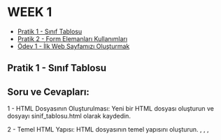 # WEEK 1

- [Pratik 1 - Sınıf Tablosu](#pratik-1---sınıf-tablosu)
- [Pratik 2 - Form Elemanları Kullanımları](#pratik-2---form-elemanları-kullanımları)
- [Ödev 1 - İlk Web Sayfamızı Oluşturmak](#ödev-1---i̇lk-web-sayfamızı-oluşturmak)

## Pratik 1 - Sınıf Tablosu

## Soru ve Cevapları:

1 - HTML Dosyasının Oluşturulması: Yeni bir HTML dosyası oluşturun ve dosyayı sinif_tablosu.html olarak kaydedin.

2 - Temel HTML Yapısı: HTML dosyasının temel yapısını oluşturun. <html>, <head>, <body>, <title> ve <style> etiketlerini doğru bir şekilde kullanın.

```HTML
  <!DOCTYPE html>
<html lang="en">
<head>
    <meta charset="UTF-8">
    <meta name="viewport" content="width=device-width, initial-scale=1.0">
    <title>Sinif Tablosu</title>  <!-- Sayfa basligi burada degistirilmistir -->
</head>
<body>

</body>
</html>
```

3 - Sayfa Başlığı: Sayfanın başlığı olarak "Sınıf Tablosu" ifadesini kullanın ve h1 etiketi ile sayfa başlığını belirleyin.

4 - Tablonun Oluşturulması: <table> etiketi ile bir tablo oluşturun. Tabloya başlık (header) satırı ekleyin ve dört sütun başlığı tanımlayın: "Öğrenci Numarası", "Adı", "Soyadı" ve "Notu".

```HTML
<table style="width: 100%">
      <thead style="background-color: aqua">
        <th style="border: 1px solid black; padding: 15px">Ogrenci Numarasi</th>
        <th style="border: 1px solid black; padding: 15px">Adi</th>
        <th style="border: 1px solid black; padding: 15px">Soyadi</th>
        <th style="border: 1px solid black; padding: 15px">Notu</th>
        <th style="border: 1px solid black; padding: 15px">Dogum gunu</th>
      </thead>
```

5 - Öğrenci Bilgileri: Tabloya en az 5 öğrenci ekleyin. Her öğrenci için "Öğrenci Numarası", "Adı", "Soyadı" ve "Notu" bilgilerini doldurun.

```HTML
        <tr>
          <td style="border: 1px solid black; padding: 15px">101</td>
          <td style="border: 1px solid black; padding: 15px">Aysel</td>
          <td style="border: 1px solid black; padding: 15px">Bilmez</td>
          <td style="border: 1px solid black; padding: 15px">90</td>
          <td style="border: 1px solid black; padding: 15px">1998</td>
        </tr>
```

6 - Tablo Stilinin Belirlenmesi: Tabloya bazı temel stiller uygulayın:

     * Tablonun genişliğini yüzde 100 yapın.
      ```HTML
      <table style="width: 100%">
      ```
     * Hücrelerin (th, td) kenarlıklarını belirleyin ve padding (iç boşluk) ekleyin.
      ```HTML
      <td style="border: 1px solid black; padding: 15px">101</td>
      ```
     * Tablo başlık satırının (th) arka plan rengini belirleyin.
      ```HTML
      <thead style="background-color: aqua">
      ```

7 - Yeni Öğrenciler Ekleme: Tabloya en az 3 öğrenci daha ekleyin. Yeni öğrencilerin "Öğrenci Numarası", "Adı", "Soyadı" ve "Notu" bilgilerini doldurun.

8 - Yeni Sütun Ekleme: Tabloya yeni bir sütun ekleyerek öğrencilerin "Doğum Tarihi" bilgilerini ekleyin. Hem başlık satırına hem de her öğrenci için doğum tarihi bilgisi ekleyin.

## Pratik 2 - Form Elemanları Kullanımları

## Soru ve Cevapları:

1. Kullanıcının adını ve soyadını girebileceği iki metin kutusu.

```HTML
        <div>
          <label for="name">İsim:</label>
          <input type="text" id="name" />
        </div>
        <br />
        <div>
          <label for="surname">Soyisim:</label>
          <input type="text" id="surname" />
        </div>
```

2. Kullanıcının e-posta adresini girebileceği bir e-posta giriş alanı.

```HTML
        <div>
          <label for="email">Email:</label>
          <input type="email" id="email" />
        </div>
```

3. Kullanıcının parolasını girebileceği bir parola giriş alanı.

```HTML
        <div>
          <label for="password">Şifre</label>
          <input type="password" id="password" />
        </div>
```

4. Kullanıcının cinsiyetini seçebileceği iki radyo düğmesi (Erkek ve Kadın).

```HTML
        <div>
          <label for="gender">Cinsiyet</label>
          <input type="radio" id="female" /> Kadın
          <input type="radio" id="male" /> Erkek
        </div>
```

5. Kullanıcının bir dizi seçenek arasından favori meyvesini seçebileceği bir açılır liste (örneğin, Elma, Muz, Çilek).

```HTML
        <div>
          <label for="fruit">En sevdiğin meyve:</label>
          <select id="fruit">
            <option value="select">Seçiniz...</option>
            <option value="Apple">Elma</option>
            <option value="Banana">Muz</option>
            <option value="Pineapple">Ananas</option>
          </select>
        </div>
```

6. Kullanıcının bir mesaj yazabileceği bir metin alanı.

```HTML
        <div>
          <label for="message">Mesajınız:</label>
          <textarea id="message" rows="5" cols="30"></textarea>
        </div>
```

7. Tüm bilgileri göndermek için bir "Gönder" düğmesi.

```HTML
        <div>
          <button type="submit">Gönder</button>
          <button type="reset">Temizle</button>
        </div>
```

## Ödev 1 - İlk Web Sayfamızı Oluşturmak

## Soru ve Cevapları:

1. Genel Yapı:

Sayfanızın temel yapısını oluşturmak için HTML5 doküman yapısını kullanın.
head etiketinin içinde sayfanızın başlığı ve karakter seti  olmalıdır.

```HTML
<!DOCTYPE html>
<html lang="en">
  <head>
    <meta charset="UTF-8" />
    <meta name="viewport" content="width=device-width, initial-scale=1.0" />
    <title>Özgecmişim</title>
  </head>
```

2. Sayfanızın en üstünde bir ana başlık  bulunmalıdır. Bu başlık adınızı içermelidir.

```HTML
    <h1 style="text-align: center; color: blueviolet">Aysel Bilmez</h1>
```

Alt başlıklar  kullanarak CV’nizin bölümlerini  düzenleyin.

```HTML
<h2 style="color: navy">Summary</h2>
```

Her bölümde en az bir paragraf olmalıdır. 

```HTML
<p style="text-align: justify">
        Former R&D Food Engineer transitioning into software development,
        leveraging strong analytical skills and experience in customer-focused
        projects and teamwork. Skilled in .NET Frameworks, ASP.NET, .NET API,
        and SQL, with hands-on experience designing user-centered web
        applications. Continuously learning and adapting by utilizing diverse
        resources, with a strong belief in the importance of growth and staying
        agile in a fast-changing field. Fluent in English and Turkish, ready to
        contribute to impactful software projects with a detail-oriented and
        innovative approach.
</p>
```

3. En az bir sıralı liste ve bir sırasız liste  kullanın.

```HTML
<ol>
        <li>Turkish (Native)</li>
        <li>English (Fluent)</li>
      </ol>
```

```HTML
<ul>
        <li>Gaining proficiency in Full-Stack Technologies.</li>
        <li>
          Building and optimizing full-stack web applications with a
          user-centric approach.
        </li>
        <li>
          Applying problem-solving skills to debug and enhance web application
          performance.
        </li>
      </ul>
```

4. Sayfanızda en az bir tane resim  kullanın. 

```HTML
 <img
        src="https://store.patika.dev/userFiles/aysbi/userfiles/profilepicture-zEe73P6i"
        alt="Aysel Bilmez"
        width="300"
      />
```

En az iki farklı sayfaya veya web sitesine bağlantı ekleyin.

```HTML
<p style="text-align: center">
        <a
          href="mailto:aybilmez@gmail.com"
          style="color: black; text-decoration: none"
          >Email</a
        >
        |
        <a href="tel:+905397844110" style="color: black; text-decoration: none"
          >Telefon Numarası</a
        >
        |
        <a
          href="https://www.linkedin.com/in/ayselbilmez/"
          style="color: black; text-decoration: none"
          >Linkedin</a
        >
        |
        <a
          href="https://github.com/aysbi"
          style="color: black; text-decoration: none"
          >GitHub</a>
```

5. Sayfanızda en az bir tane iframe kullanarak başka bir web sayfasını veya içeriği entegre edin. 

```HTML
<iframe
          src="https://www.google.com/maps/embed?pb=!1m18!1m12!1m3!1d3153.0177463439167!2d35.32131718468505!3d37.00167077979803!2m3!1f0!2f0!3f0!3m2!1i1024!2i768!4f13.1!3m3!1m2!1s0x1521c6d014c081ff%3A0x37aab8c8ca021c29!2sAdana!5e0!3m2!1str!2str!4v1674698172202!5m2!1str!2str"
          width="600"
          height="450"
          frameborder="0"
          style="border: 0"
          allowfullscreen=""
          aria-hidden="false"
          tabindex="0"
        ></iframe>
```

6. Sayfanızın içinde CSS kullanarak (örneğin, style etiketi içinde) en azından temel stiller uygulayın

```HTML
<p style="text-align: center">
```

7. Sayfanızın düzenini iyi düşünün. İçeriğinizi bölümlere ayırarak düzenli ve okunabilir hale getirin.

div veya section etiketlerini kullanarak bölümler oluşturabilirsiniz.
```HTML
<div>
      <h2 style="color: navy">Summary</h2>
      <p style="text-align: justify">
        Former R&D Food Engineer transitioning into software development,
        leveraging strong analytical skills and experience in customer-focused
        projects and teamwork. Skilled in .NET Frameworks, ASP.NET, .NET API,
        and SQL, with hands-on experience designing user-centered web
        applications. Continuously learning and adapting by utilizing diverse
        resources, with a strong belief in the importance of growth and staying
        agile in a fast-changing field. Fluent in English and Turkish, ready to
        contribute to impactful software projects with a detail-oriented and
        innovative approach.
      </p>
</div>
```
